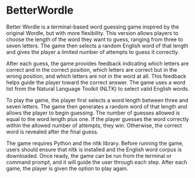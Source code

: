 # BetterWordle

Better Wordle is a terminal-based word guessing game inspired by the original Wordle, but with more flexibility. This version allows players to choose the length of the word they want to guess, ranging from three to seven letters. The game then selects a random English word of that length and gives the player a limited number of attempts to guess it correctly.

After each guess, the game provides feedback indicating which letters are correct and in the correct position, which letters are correct but in the wrong position, and which letters are not in the word at all. This feedback helps guide the player toward the correct answer. The game uses a word list from the Natural Language Toolkit (NLTK) to select valid English words.

To play the game, the player first selects a word length between three and seven letters. The game then generates a random word of that length and allows the player to begin guessing. The number of guesses allowed is equal to the word length plus one. If the player guesses the word correctly within the allowed number of attempts, they win. Otherwise, the correct word is revealed after the final guess.

The game requires Python and the nltk library. Before running the game, users should ensure that nltk is installed and the English word corpus is downloaded. Once ready, the game can be run from the terminal or command prompt, and it will guide the user through each step. After each game, the player is given the option to play again.
